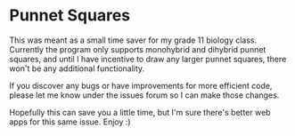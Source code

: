 # Punnet Squares

This was meant as a small time saver for my grade 11 biology class. Currently the program only supports monohybrid and dihybrid punnet squares, and until I have incentive to draw any larger punnet squares, there won't be any additional functionality.

If you discover any bugs or have improvements for more efficient code, please let me know under the issues forum so I can make those changes.

Hopefully this can save you a little time, but I'm sure there's better web apps for this same issue. Enjoy :)
